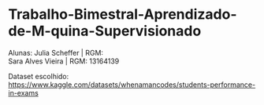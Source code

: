 # Trabalho-Bimestral-Aprendizado-de-M-quina-Supervisionado
Alunas: Julia Scheffer | RGM:   <br />
        Sara Alves Vieira | RGM: 13164139
        
Dataset escolhido: https://www.kaggle.com/datasets/whenamancodes/students-performance-in-exams
